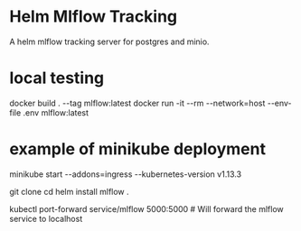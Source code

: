 # Helm Mlflow Tracking
A helm mlflow tracking server for postgres and minio. 

# local testing
docker build . --tag mlflow:latest
docker run -it --rm  --network=host --env-file .env mlflow:latest


# example of minikube deployment
minikube start --addons=ingress --kubernetes-version v1.13.3

git clone <this repo>
cd <this repo>
helm install mlflow .

kubectl port-forward service/mlflow 5000:5000 # Will forward the mlflow service to localhost
